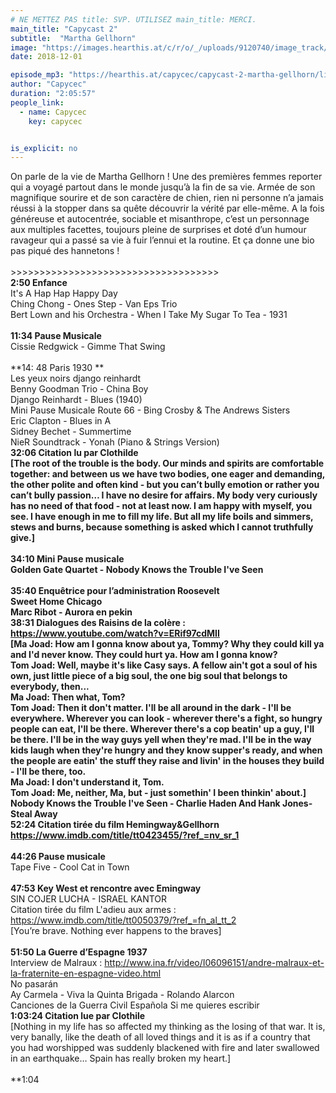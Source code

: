 ```yaml
---
# NE METTEZ PAS title: SVP. UTILISEZ main_title: MERCI.
main_title: "Capycast 2"
subtitle:  "Martha Gellhorn"
image: "https://images.hearthis.at/c/r/o/_/uploads/9120740/image_track/2332123/w1400_h1400_q70_m1543663107----cropped_1543663099603.jpg"
date: 2018-12-01

episode_mp3: "https://hearthis.at/capycec/capycast-2-martha-gellhorn/listen.mp3?s=ZlA"
author: "Capycec"
duration: "2:05:57"
people_link: 
  - name: Capycec
    key: capycec


is_explicit: no
---
```


<PodcastHeader/>

<!-- ECRIRE LA DESCRIPTION DE L'EPISODE SOUS CETTE LIGNE -->
On parle de la vie de Martha Gellhorn ! Une des premières femmes reporter qui a voyagé partout dans le monde jusqu’à la fin de sa vie. Armée de son magnifique sourire et de son caractère de chien, rien ni personne n’a jamais réussi à la stopper dans sa quête découvrir la vérité par elle-même. A la fois généreuse et autocentrée, sociable et misanthrope, c’est un personnage aux multiples facettes, toujours pleine de surprises et doté d’un humour ravageur qui a passé sa vie à fuir l’ennui et la routine. Et ça donne une bio pas piqué des hannetons !<br><br>&gt;&gt;&gt;&gt;&gt;&gt;&gt;&gt;&gt;&gt;&gt;&gt;&gt;&gt;&gt;&gt;&gt;&gt;&gt;&gt;&gt;&gt;&gt;&gt;&gt;&gt;&gt;&gt;&gt;&gt;&gt;&gt;&gt;&gt;&gt;&gt;<br>**2:50 Enfance**<br>It's A Hap Hap Happy Day <br>Ching Chong - Ones Step - Van Eps Trio<br>Bert Lown and his Orchestra - When I Take My Sugar To Tea - 1931<br><br>**11:34 Pause Musicale**<br>Cissie Redgwick - Gimme That Swing<br><br>**14: 48 Paris 1930 **<br>Les yeux noirs django reinhardt<br>Benny Goodman Trio - China Boy<br>Django Reinhardt - Blues (1940)<br>Mini Pause Musicale Route 66 - Bing Crosby &amp; The Andrews Sisters<br>Eric Clapton - Blues in A<br>Sidney Bechet - Summertime<br>NieR Soundtrack - Yonah (Piano &amp; Strings Version)<br>**32:06 Citation lu par Clothilde **<br>[The root of the trouble is the body. Our minds and spirits are comfortable together: and between us we have two bodies, one eager and demanding, the other polite and often kind - but you can’t bully emotion or rather you can’t bully passion… I have no desire for affairs. My body very curiously has no need of that food - not at least now. I am happy with myself, you see. I have enough in me to fill my life. But all my life boils and simmers, stews and burns, because something is asked which I cannot truthfully give.]<br><br>**34:10 Mini Pause musicale**<br>Golden Gate Quartet - Nobody Knows the Trouble I've Seen<br><br>**35:40 Enquêtrice pour l’administration Roosevelt**<br>Sweet Home Chicago <br>Marc Ribot - Aurora en pekin<br>**38:31 Dialogues des Raisins de la colère** : https://www.youtube.com/watch?v=ERif97cdMII<br>[Ma Joad: How am I gonna know about ya, Tommy? Why they could kill ya and I'd never know. They could hurt ya. How am I gonna know?<br>Tom Joad: Well, maybe it's like Casy says. A fellow ain't got a soul of his own, just little piece of a big soul, the one big soul that belongs to everybody, then...<br>Ma Joad: Then what, Tom?<br>Tom Joad: Then it don't matter. I'll be all around in the dark - I'll be everywhere. Wherever you can look - wherever there's a fight, so hungry people can eat, I'll be there. Wherever there's a cop beatin' up a guy, I'll be there. I'll be in the way guys yell when they're mad. I'll be in the way kids laugh when they're hungry and they know supper's ready, and when the people are eatin' the stuff they raise and livin' in the houses they build - I'll be there, too.<br>Ma Joad: I don't understand it, Tom.<br>Tom Joad: Me, neither, Ma, but - just somethin' I been thinkin' about.]<br>Nobody Knows the Trouble I've Seen - Charlie Haden And Hank Jones-Steal Away<br>**52:24 Citation tirée du film Hemingway&amp;Gellhorn** https://www.imdb.com/title/tt0423455/?ref_=nv_sr_1<br><br>** 44:26 Pause musicale**<br>Tape Five - Cool Cat in Town<br><br>**47:53 Key West et rencontre avec Emingway**<br>SIN COJER LUCHA - ISRAEL KANTOR<br>Citation tirée du film L'adieu aux armes : https://www.imdb.com/title/tt0050379/?ref_=fn_al_tt_2<br>[You’re brave. Nothing ever happens to the braves]<br><br>**51:50 La Guerre d’Espagne 1937**<br>Interview de Malraux : http://www.ina.fr/video/I06096151/andre-malraux-et-la-fraternite-en-espagne-video.html<br>No pasarán<br>Ay Carmela - Viva la Quinta Brigada - Rolando Alarcon<br>Canciones de la Guerra Civil Española   Si me quieres escribir<br>**1:03:24 Citation lue par Clothile**<br>[Nothing in my life has so affected my thinking as the losing of that war. It is, very banally, like the death of all loved things and it is as if a country that you had worshipped was suddenly blackened with fire and later swallowed in an earthquake… Spain has really broken my heart.]<br><br>**1:04

